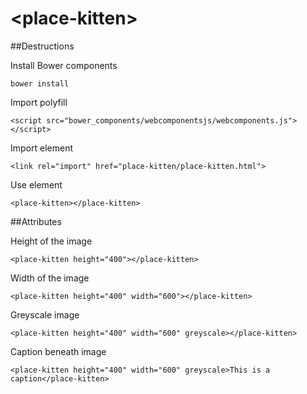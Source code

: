 &lt;place-kitten&gt;
============

##Destructions

Install Bower components
```
bower install
```

Import polyfill
```
<script src="bower_components/webcomponentsjs/webcomponents.js"></script>
```

Import element
```
<link rel="import" href="place-kitten/place-kitten.html">
```

Use element
```
<place-kitten></place-kitten>
```

##Attributes

Height of the image
```
<place-kitten height="400"></place-kitten>
```

Width of the image
```
<place-kitten height="400" width="600"></place-kitten>
``` 

Greyscale image
```
<place-kitten height="400" width="600" greyscale></place-kitten>
```  

Caption beneath image
```
<place-kitten height="400" width="600" greyscale>This is a caption</place-kitten>
```  
